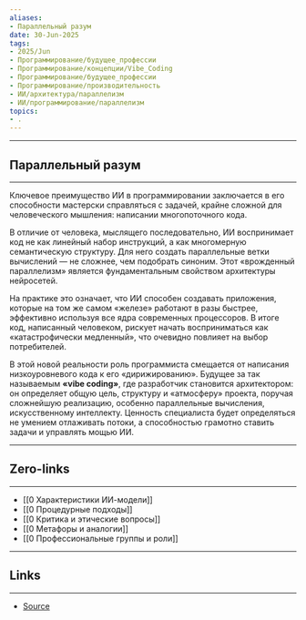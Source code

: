 ```yaml
---
aliases: 
- Параллельный разум 
date: 30-Jun-2025
tags:
- 2025/Jun
- Программирование/будущее_профессии
- Программирование/концепции/Vibe_Coding
- Программирование/будущее_профессии
- Программирование/производительность
- ИИ/архитектура/параллелизм
- ИИ/программирование/параллелизм
topics:
- .
---
```

-----
##  Параллельный разум 
-----
Ключевое преимущество ИИ в программировании заключается в его способности мастерски справляться с задачей, крайне сложной для человеческого мышления: написании многопоточного кода.

В отличие от человека, мыслящего последовательно, ИИ воспринимает код не как линейный набор инструкций, а как многомерную семантическую структуру. Для него создать параллельные ветки вычислений — не сложнее, чем подобрать синоним. Этот «врожденный параллелизм» является фундаментальным свойством архитектуры нейросетей.

На практике это означает, что ИИ способен создавать приложения, которые на том же самом «железе» работают в разы быстрее, эффективно используя все ядра современных процессоров. В итоге код, написанный человеком, рискует начать восприниматься как «катастрофически медленный», что очевидно повлияет на выбор потребителей.

В этой новой реальности роль программиста смещается от написания низкоуровневого кода к его «дирижированию». Будущее за так называемым **«vibe coding»**, где разработчик становится архитектором: он определяет общую цель, структуру и «атмосферу» проекта, поручая сложнейшую реализацию, особенно параллельные вычисления, искусственному интеллекту. Ценность специалиста будет определяться не умением отлаживать потоки, а способностью грамотно ставить задачи и управлять мощью ИИ.

---
## Zero-links
---
- [[0 Характеристики ИИ-модели]]
- [[0 Процедурные подходы]]
- [[0 Критика и этические вопросы]]
- [[0 Метафоры и аналогии]]
- [[0 Профессиональные группы и роли]]

---
## Links
---
- [Source](https://vk.com/@-28685100-ai-ugrozhaet-programmistam-moguschestvom-parallelizma)